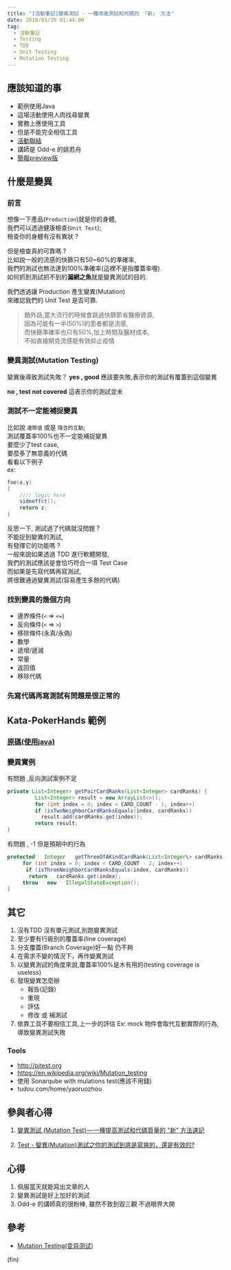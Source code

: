 ```yaml
---
title: "[活動筆記]變異測試 - 一種改進測試和代碼的 「新」 方法"
date: 2018/03/20 01:44:00
tag:
  - 活動筆記
  - Testing
  - TDD
  - Unit Testing
  - Mutation Testing
---
```


## 應該知道的事

- 範例使用Java
- 這場活動使用人肉找尋變異
- 實務上應使用工具
- 但是不能完全相信工具
- [活動聯結](https://www.facebook.com/events/966762773499308/)
- 講師是 Odd-e 的姚若舟
- [簡報preview版](http://boolan.com/lecture/1000001089)

## 什麼是變異

### 前言

想像一下產品(`Production`)就是你的身體,  
我們可以透過健康檢查(`Unit Test`);  
檢查你的身體有沒有異狀 ?  

但是檢查真的可靠嗎 ?  
比如說一般的流感的快篩只有50~60%的準確率,  
我們的測試也無法達到100%準確率(這裡不是指覆蓋率喔).  
如何抓到測試抓不到的**漏網之魚**就是變異測試的目的.  

我們透過讓 Production 產生變異(Mutation)  
來確認我們的 Unit Test 是否可靠.

>題外話,當大流行的時候會跳過快篩節省醫療資源,  
因為可能有一半(50%)的患者都是流感,  
而快篩準確率也只有50%,加上時間及醫材成本,  
不如直接開克流感能有效抑止疫情

### 變異測試(Mutation Testing)

變異後導致測試失敗？
**yes , good**
應該要失敗,表示你的測試有覆蓋到這個變異

**no , test not covered**
這表示你的測試並未

### 測試不一定能補捉變異

比如說 `邊際值` 或是 `隱含的互動`;  
測試覆蓋率100%也不一定能補捉變異  
要麼少了test case,  
要麼多了無意義的代碼  
看看以下例子  
ex:

```csharp
foo(x,y)
{
    //// logic here
    sideeffct();
    return z;
}
```

反思一下, 測試過了代碼就沒問題 ?  
不能捉到變異的測試,  
有發揮它的功能嗎 ?  
一般來說如果透過 TDD 進行軟體開發,  
我們的測試應該是會恰巧符合一項 Test Case  
而如果是先寫代碼再寫測試,  
將很難通過變異測試(容易產生多餘的代碼)

### 找到變異的幾個方向

- 邊界條件(`<` => `<=`)
- 反向條件(`<` => `>`)
- 移除條件(永真/永偽)
- 數學
- 遞增/遞減
- 常量
- 返回值
- 移除代碼

### 先寫代碼再寫測試有問題是很正常的

## Kata-PokerHands 範例

### [原碼(使用java)](https://github.com/JosephYao/Kata-PokerHands)

### 變異實例

有問題 ,反向測試案例不足

```java
private List<Integer> getPairCardRanks(List<Integer> cardRanks) {
         List<Integer> result = new ArrayList<>();
         for (int index = 0; index < CARD_COUNT - 1; index++)
         if (isTwoNeighborCardRanksEquals(index, cardRanks))
           result.add(cardRanks.get(index));
         return result;
}
```

有問題 , -1 但是預期中的行為

```java
protected   Integer   getThreeOfAKindCardRank(List<Integer\> cardRanks) {
     for (int index = 0; index < CARD_COUNT - 2; index++)
      if (isThreeNeighborCardRanksEquals(index, cardRanks))
       return   cardRanks.get(index);
     throw   new   IllegalStateException();
}
```

## 其它

1. 沒有TDD 沒有單元測試,別跑變異測試
2. 至少要有行級別的覆蓋率(line coverage)
3. 分支覆蓋(Branch Coverage)好一點 仍不夠
4. 在需求不變的情況下，再作變異測試
5. 以變異測試的角度來說,覆蓋率100%是木有用的(testing coverage is useless)
6. 發現變異怎麼辦
   - 報告(記錄)
   - 重現
   - 評估
   - 修改 或 補測試
7. 依靠工具不要相信工具,上一步的評估
Ex: mock 物件會取代互動實際的行為,導致變異測試失敗

### Tools

- <http://pitest.org>
- <https://en.wikipedia.org/wiki/Mutation_testing>
- 使用 Sonarqube with mulations test(應該不用錢)
- tudou.com/home/yaoruozhou

## 參與者心得

1. [變異測試 (Mutation Test) — 一種提高測試和代碼質量的 ”新” 方法速記](https://medium.com/@loverjersey/變異測試-mutation-test-一種提高測試和代碼質量的-新-方法速記-35bde79a5c7a)

2. [Test - 變異(Mutation)測試之你的測試到底是寫爽的，還是有效的?](https://dotblogs.com.tw/im_sqz777/2018/03/15/004634)

## 心得

1. 佩服當天就能寫出文章的人
2. 變異測試是好上加好的測試
3. Odd-e 的講師真的很粉棒, 雖然不致到毀三觀 不過眼界大開

## 參考

- [Mutation Testing(变异测试)](http://www.cnblogs.com/TongWee/p/4505289.html)

(fin)
